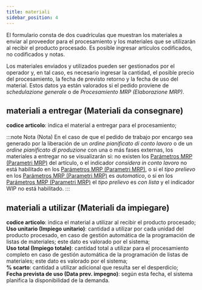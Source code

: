 ```yaml
---
title: materiali
sidebar_position: 4
---
```


El formulario consta de dos cuadrículas que muestran los materiales a enviar al proveedor para el procesamiento y los materiales que se utilizarán al recibir el producto procesado. Es posible ingresar artículos codificados, no codificados y notas.

Los materiales enviados y utilizados pueden ser gestionados por el operador y, en tal caso, es necesario ingresar la cantidad, el posible precio del procesamiento, la fecha de previsto retorno y la fecha de uso del material. Estos datos ya están valorados si el pedido proviene de *schedulazione generale* o de *Procesamiento MRP (Elaborazione MRP)*.

## materiali a entregar (Materiali da consegnare)

**codice articolo**: indica el material a entregar para el procesamiento;  

:::note Nota (Nota)
En el caso de que el pedido de trabajo por encargo sea generado por la liberación de un *ordine pianificato di conto lavoro* o de un *ordine pianificato di produzione* con una o más fases externas, los materiales a entregar no se visualizarán si: no existen los [Parámetros MRP (Parametri MRP)](/docs/configurations/parameters/production/mrp-parameters/mrp-parameters-intro) del artículo, o el indicador *considera in conto lavoro* no está habilitado en los [Parámetros MRP (Parametri MRP)](/docs/configurations/parameters/production/mrp-parameters/mrp-parameters-intro), o si el *tipo prelievo* en los [Parámetros MRP (Parametri MRP)](/docs/configurations/parameters/production/mrp-parameters/mrp-parameters-intro) es *automatico*, o si en los [Parámetros MRP (Parametri MRP)](/docs/configurations/parameters/production/mrp-parameters/mrp-parameters-intro) el *tipo prelievo* es *con lista* y el indicador WIP no está habilitado.
:::

## materiali a utilizar (Materiali da impiegare)

**codice articolo**: indica el material a utilizar al recibir el producto procesado;  
**Uso unitario (Impiego unitario)**: cantidad a utilizar por cada unidad del producto procesado, en caso de gestión automática de la programación de listas de materiales; este dato es valorado por el sistema;  
**Uso total (Impiego totale)**: cantidad total a utilizar para el procesamiento completo en caso de gestión automática de la programación de listas de materiales; este dato es valorado por el sistema;  
**% scarto**: cantidad a utilizar adicional que resulta ser el desperdicio;  
**Fecha prevista de uso (Data prev. impegno)**: según esta fecha, el sistema planifica la disponibilidad de la demanda.